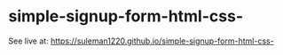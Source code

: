 # simple-signup-form-html-css-
See live at: https://suleman1220.github.io/simple-signup-form-html-css-
